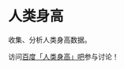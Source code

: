 # 人类身高

收集、分析人类身高数据。

访问[百度「人类身高」吧](https://tieba.baidu.com/f?kw=%E4%BA%BA%E7%B1%BB%E8%BA%AB%E9%AB%98)参与讨论！
